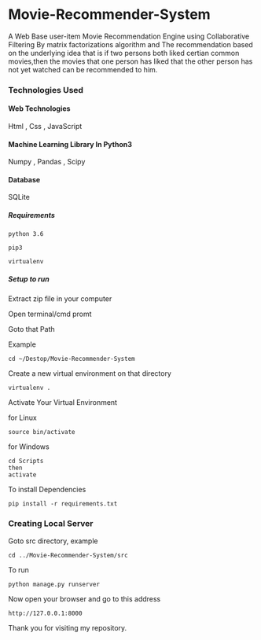 # Movie-Recommender-System
A Web Base user-item Movie Recommendation Engine using Collaborative Filtering By matrix factorizations algorithm and
The recommendation based on the underlying idea that is if two persons both liked certian common movies,then the movies that one person has liked that the other person has not yet watched can be recommended to him.   

### Technologies Used

#### Web Technologies
Html , Css , JavaScript 

#### Machine Learning Library In Python3
Numpy , Pandas , Scipy

#### Database
SQLite

##### Requirements
```
python 3.6

pip3

virtualenv
```
##### Setup to run

Extract zip file in your computer

Open terminal/cmd promt

Goto that Path

Example

```
cd ~/Destop/Movie-Recommender-System
```
Create a new virtual environment on that directory

```
virtualenv .
```

Activate Your Virtual Environment

for Linux
```
source bin/activate
```
for Windows
```
cd Scripts
then
activate
```
To install Dependencies

```
pip install -r requirements.txt
```

### Creating Local Server

Goto src directory, example

```
cd ../Movie-Recommender-System/src
```
To run
```
python manage.py runserver
```
Now open your browser and go to this address
```
http://127.0.0.1:8000
```
Thank you for visiting my repository.
